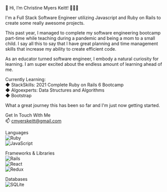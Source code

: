 
👋 Hi, I’m Christine Myers Keitt! 👩🏾‍💻

I'm a Full Stack Software Engineer utilizing Javascript and Ruby on Rails to create some really awesome projects. 

This past year, I managed to complete my software engineering bootcamp part-time while teaching during a pandemic and being a mom to a small child. I say all this to say that I have great planning and time management skills that increase my ability to create efficient code.

As an educator turned software engineer, I embody a natural curiosity for learning. I am super excited about the endless amount of learning ahead of me.

Currently Learning: <br>
  ◆ StackSkills: 2021 Complete Ruby on Rails 6 Bootcamp
  <br>
  ◆ Algoexperts: Data Structures and Algorithms 
  <br>
  ◆ Bootstrap

What a great journey this has been so far and I'm just now getting started.

Get In Touch With Me
<br>
📫 cmyerskeitt@gmail.com
<br>



Languages
<br>
  <img alt="Ruby" src="https://img.shields.io/badge/ruby-%23CC342D.svg?style=for-the-badge&logo=ruby&logoColor=white"/>
<br>
  <img alt="JavaScript" src="https://img.shields.io/badge/javascript-%23323330.svg?style=for-the-badge&logo=javascript&logoColor=%23F7DF1E"/>
<br>

Frameworks & Libraries
<br>
  <img alt="Rails" src="https://img.shields.io/badge/rails-%23CC0000.svg?style=for-the-badge&logo=ruby-on-rails&logoColor=white"/>
<br>
  <img alt="React" src="https://img.shields.io/badge/react-%2320232a.svg?style=for-the-badge&logo=react&logoColor=%2361DAFB"/>
<br>
  <img alt="Redux" src="https://img.shields.io/badge/redux-%23593d88.svg?style=for-the-badge&logo=redux&logoColor=white"/>
<br>

Databases
<br>
<img alt="SQLite" src ="https://img.shields.io/badge/sqlite-%2307405e.svg?style=for-the-badge&logo=sqlite&logoColor=white"/>
<br>



<!---
cmyerskeitt/cmyerskeitt is a ✨ special ✨ repository because its `README.md` (this file) appears on your GitHub profile.
You can click the Preview link to take a look at your changes.
--->
